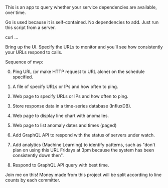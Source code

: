 This is an app to query whether your service dependencies are available, over time.

Go is used because it is self-contained. No dependencies to add. 
Just run this script from a server.

   curl ...

Bring up the UI. Specify the URLs to monitor and you'll see how consistently your URLs respond to calls.

Sequence of mvp:

0. Ping URL (or make HTTP request to URL alone) on the schedule specified.
0. A file of specify URLs or IPs and how often to ping.
0. Web page to specify URLs or IPs and how often to ping.

0. Store response data in a time-series database (InfluxDB).
0. Web page to display line chart with anomalies.
0. Web page to list anomaly dates and times (paged)

0. Add GraphQL API to respond with the status of servers under watch.

0. Add analytics (Machine Learning) to identify patterns, such as "don't plan on using this URL Fridays at 3pm because the system has been consistently down then".

0. Respond to GraphQL API query with best time.

Join me on this!
Money made from this project will be split according to line counts by each committer.
